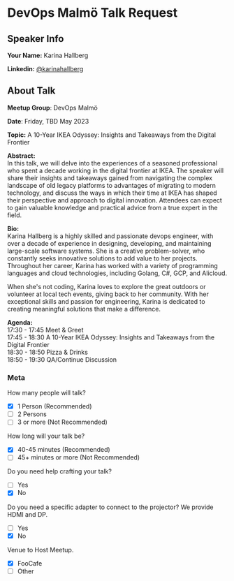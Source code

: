 # DevOps Malmö Talk Request

## Speaker Info

**Your Name:** Karina Hallberg

**Linkedin:** [@karinahallberg](https://www.linkedin.com/in/karinahallberg/)

## About Talk

**Meetup Group**: DevOps Malmö

**Date**: Friday, TBD May 2023

**Topic:** A 10-Year IKEA Odyssey: Insights and Takeaways from the Digital Frontier

**Abstract:**<br/>
In this talk, we will delve into the experiences of a seasoned professional who spent a decade working in the digital frontier at IKEA. The speaker will share their insights and takeaways gained from navigating the complex landscape of old legacy platforms to advantages of migrating to modern technology, and discuss the ways in which their time at IKEA has shaped their perspective and approach to digital innovation. Attendees can expect to gain valuable knowledge and practical advice from a true expert in the field.

**Bio:**<br/>
Karina Hallberg is a highly skilled and passionate devops engineer, with over a decade of experience in designing, developing, and maintaining large-scale software systems. She is a creative problem-solver, who constantly seeks innovative solutions to add value to her projects. Throughout her career, Karina has worked with a variety of programming languages and cloud technologies, including Golang, C#, GCP, and Alicloud.

When she's not coding, Karina loves to explore the great outdoors or volunteer at local tech events, giving back to her community. With her exceptional skills and passion for engineering, Karina is dedicated to creating meaningful solutions that make a difference.

**Agenda:**<br/>
17:30 - 17:45 Meet & Greet<br/>
17:45 - 18:30 A 10-Year IKEA Odyssey: Insights and Takeaways from the Digital Frontier<br/>
18:30 - 18:50 Pizza & Drinks<br/>
18:50 - 19:30 QA/Continue Discussion

### Meta

How many people will talk?
- [x] 1 Person (Recommended)
- [ ] 2 Persons
- [ ] 3 or more (Not Recommended)

How long will your talk be?
- [x] 40-45 minutes (Recommended)
- [ ] 45+ minutes or more (Not Recommended)

Do you need help crafting your talk?
- [ ] Yes
- [x] No

Do you need a specific adapter to connect to the projector? We provide HDMI and DP.
- [ ] Yes
- [x] No

Venue to Host Meetup.
- [x] FooCafe
- [ ] Other
